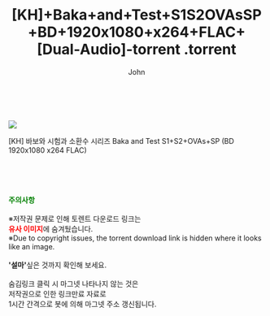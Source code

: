 ﻿---
layout: post
title:  "                   [KH]+Baka+and+Test+S1S2OVAsSP+BD+1920x1080+x264+FLAC+[Dual-Audio]-torrent                .torrent"
author: John
categories: [ 애니/만화 ]
tags: [  ]
image: https://torrentrj57.com/uploadfile/full/507701514d563f8465cdc0fa11c91b0e0d7c459e.jpg 
description: "                   [KH]+Baka+and+Test+S1S2OVAsSP+BD+1920x1080+x264+FLAC+[Dual-Audio]-torrent                 torrent 정보 공유"
toc: true
toc_sticky: true
---

<br>
<p><img src="https://torrentrj57.com/uploadfile/full/507701514d563f8465cdc0fa11c91b0e0d7c459e.jpg"/></p>
 [KH] 바보와 시험과 소환수 시리즈 Baka and Test S1+S2+OVAs+SP (BD 1920x1080 x264 FLAC)  
    
<br><br><br>
<p data-ke-size="size16"><b><span style="color: green;">주의사항</span></b><br /><br />※저작권 문제로 인해 토렌트 다운로드 링크는<br /><b><span style="color: red;">유사 이미지</span></b>에 숨겨뒀습니다.<br />※Due to copyright issues, the torrent download link is hidden where it looks like an image.<br /><br /><b>'설마'</b>싶은 것까지 확인해 보세요.<br /><br />숨김링크 클릭 시 마그넷 나타나지 않는 것은<br />저작권으로 인한 링크만료 자료로<br />1시간 간격으로 봇에 의해 마그넷 주소 갱신됩니다.</p>
